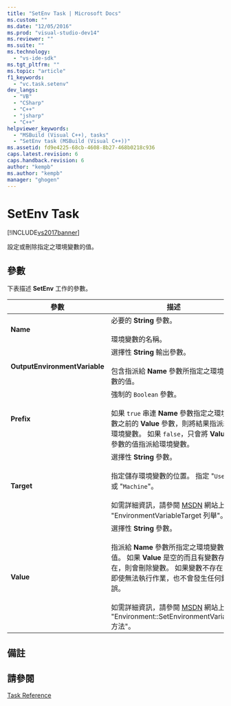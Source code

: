 ```yaml
---
title: "SetEnv Task | Microsoft Docs"
ms.custom: ""
ms.date: "12/05/2016"
ms.prod: "visual-studio-dev14"
ms.reviewer: ""
ms.suite: ""
ms.technology: 
  - "vs-ide-sdk"
ms.tgt_pltfrm: ""
ms.topic: "article"
f1_keywords: 
  - "vc.task.setenv"
dev_langs: 
  - "VB"
  - "CSharp"
  - "C++"
  - "jsharp"
  - "C++"
helpviewer_keywords: 
  - "MSBuild (Visual C++), tasks"
  - "SetEnv task (MSBuild (Visual C++))"
ms.assetid: fd9e4225-68cb-4608-8b27-468b0218c936
caps.latest.revision: 6
caps.handback.revision: 6
author: "kempb"
ms.author: "kempb"
manager: "ghogen"
---
```

# SetEnv Task
[!INCLUDE[vs2017banner](../code-quality/includes/vs2017banner.md)]

設定或刪除指定之環境變數的值。  
  
## 參數  
 下表描述 **SetEnv**  工作的參數。  
  
|參數|描述|  
|--------|--------|  
|**Name**|必要的 **String** 參數。<br /><br /> 環境變數的名稱。|  
|**OutputEnvironmentVariable**|選擇性 **String** 輸出參數。<br /><br /> 包含指派給 **Name** 參數所指定之環境變數的值。|  
|**Prefix**|強制的 `Boolean` 參數。<br /><br /> 如果 `true` 串連 **Name** 參數指定之環境變數之前的 **Value** 參數，則將結果指派給環境變數。  如果 `false`，只會將 **Value** 參數的值指派給環境變數。|  
|**Target**|選擇性 **String** 參數。<br /><br /> 指定儲存環境變數的位置。  指定 "`User`" 或 "`Machine`"。<br /><br /> 如需詳細資訊，請參閱 [MSDN](http://go.microsoft.com/fwlink/?LinkId=737) 網站上的 "EnvironmentVariableTarget 列舉"。|  
|**Value**|選擇性 **String** 參數。<br /><br /> 指派給 **Name** 參數所指定之環境變數的值。  如果 **Value** 是空的而且有變數存在，則會刪除變數。  如果變數不存在，即使無法執行作業，也不會發生任何錯誤。<br /><br /> 如需詳細資訊，請參閱 [MSDN](http://go.microsoft.com/fwlink/?LinkId=737) 網站上的 "Environment::SetEnvironmentVariable 方法"。|  
  
## 備註  
  
## 請參閱  
 [Task Reference](../msbuild/msbuild-task-reference.md)